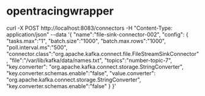 # opentracingwrapper


curl -X POST http://localhost:8083/connectors -H "Content-Type: application/json" --data '{
  "name":"file-sink-connector-002",
  "config": {
    "tasks.max":"1",
    "batch.size":"1000",
    "batch.max.rows":"1000",
    "poll.interval.ms":"500",
    "connector.class":"org.apache.kafka.connect.file.FileStreamSinkConnector",
    "file":"/var/lib/kafka/data/names.txt",
    "topics":"number-topic-7",
    "key.converter": "org.apache.kafka.connect.storage.StringConverter",
    "key.converter.schemas.enable":"false",
    "value.converter": "org.apache.kafka.connect.storage.StringConverter",
    "key.converter.schemas.enable":"false"
  }
}'
